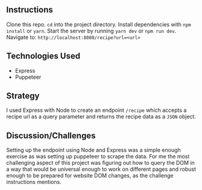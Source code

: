 ## Instructions

Clone this repo. `cd` into the project directory. Install dependencies with `npm install` or `yarn`. Start the server by running `yarn dev` or `npm run dev`. Navigate to: ```http://localhost:8080/recipe?url=<url>```

## Technologies Used
- Express
- Puppeteer

## Strategy

I used Express with Node to create an endpoint `/recipe` which accepts a recipe url as a query parameter and returns the recipe data as a `JSON` object. 

## Discussion/Challenges

Setting up the endpoint using Node and Express was a simple enough exercise as was setting up puppeteer to scrape the data. For me the most challenging aspect of this project was figuring out how to query the DOM in a way that would be universal enough to work on different pages and robust enough to be prepared for website DOM changes, as the challenge instructions mentions. 